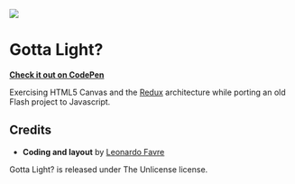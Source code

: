 [![](https://raw.githubusercontent.com/leofavre/gotta-light/master/gotta-light.gif)](https://codepen.io/leofavre/full/RZwaNM/)

# Gotta Light?

**[Check it out on CodePen](https://codepen.io/leofavre/full/RZwaNM/)**

Exercising HTML5 Canvas and the [Redux](http://redux.js.org/) architecture while porting an old Flash project to Javascript.

## Credits

* **Coding and layout** by [Leonardo Favre](http://leofavre.com/)

Gotta Light? is released under The Unlicense license.

